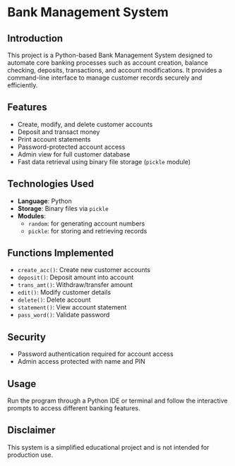 # Bank Management System

## Introduction
This project is a Python-based Bank Management System designed to automate core banking processes such as account creation, balance checking, deposits, transactions, and account modifications. It provides a command-line interface to manage customer records securely and efficiently.

## Features
- Create, modify, and delete customer accounts
- Deposit and transact money
- Print account statements
- Password-protected account access
- Admin view for full customer database
- Fast data retrieval using binary file storage (`pickle` module)

## Technologies Used
- **Language**: Python
- **Storage**: Binary files via `pickle`
- **Modules**:
  - `random`: for generating account numbers
  - `pickle`: for storing and retrieving records

## Functions Implemented
- `create_acc()`: Create new customer accounts
- `deposit()`: Deposit amount into account
- `trans_amt()`: Withdraw/transfer amount
- `edit()`: Modify customer details
- `delete()`: Delete account
- `statement()`: View account statement
- `pass_word()`: Validate password

## Security
- Password authentication required for account access
- Admin access protected with name and PIN

## Usage
Run the program through a Python IDE or terminal and follow the interactive prompts to access different banking features.

## Disclaimer
This system is a simplified educational project and is not intended for production use.

